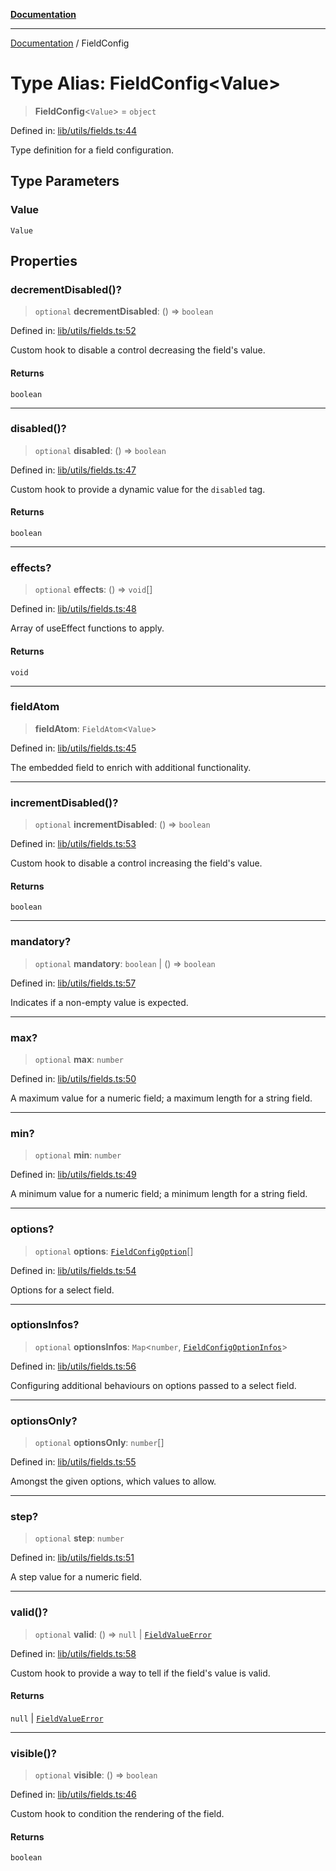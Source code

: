 [**Documentation**](../README.md)

***

[Documentation](../README.md) / FieldConfig

# Type Alias: FieldConfig\<Value\>

> **FieldConfig**\<`Value`\> = `object`

Defined in: [lib/utils/fields.ts:44](https://github.com/aldesgroup/goaldn/blob/6a7943d02984b1a6b41d76a3a483a1484b644076/lib/utils/fields.ts#L44)

Type definition for a field configuration.

## Type Parameters

### Value

`Value`

## Properties

### decrementDisabled()?

> `optional` **decrementDisabled**: () => `boolean`

Defined in: [lib/utils/fields.ts:52](https://github.com/aldesgroup/goaldn/blob/6a7943d02984b1a6b41d76a3a483a1484b644076/lib/utils/fields.ts#L52)

Custom hook to disable a control decreasing the field's value.

#### Returns

`boolean`

***

### disabled()?

> `optional` **disabled**: () => `boolean`

Defined in: [lib/utils/fields.ts:47](https://github.com/aldesgroup/goaldn/blob/6a7943d02984b1a6b41d76a3a483a1484b644076/lib/utils/fields.ts#L47)

Custom hook to provide a dynamic value for the `disabled` tag.

#### Returns

`boolean`

***

### effects?

> `optional` **effects**: () => `void`[]

Defined in: [lib/utils/fields.ts:48](https://github.com/aldesgroup/goaldn/blob/6a7943d02984b1a6b41d76a3a483a1484b644076/lib/utils/fields.ts#L48)

Array of useEffect functions to apply.

#### Returns

`void`

***

### fieldAtom

> **fieldAtom**: `FieldAtom`\<`Value`\>

Defined in: [lib/utils/fields.ts:45](https://github.com/aldesgroup/goaldn/blob/6a7943d02984b1a6b41d76a3a483a1484b644076/lib/utils/fields.ts#L45)

The embedded field to enrich with additional functionality.

***

### incrementDisabled()?

> `optional` **incrementDisabled**: () => `boolean`

Defined in: [lib/utils/fields.ts:53](https://github.com/aldesgroup/goaldn/blob/6a7943d02984b1a6b41d76a3a483a1484b644076/lib/utils/fields.ts#L53)

Custom hook to disable a control increasing the field's value.

#### Returns

`boolean`

***

### mandatory?

> `optional` **mandatory**: `boolean` \| () => `boolean`

Defined in: [lib/utils/fields.ts:57](https://github.com/aldesgroup/goaldn/blob/6a7943d02984b1a6b41d76a3a483a1484b644076/lib/utils/fields.ts#L57)

Indicates if a non-empty value is expected.

***

### max?

> `optional` **max**: `number`

Defined in: [lib/utils/fields.ts:50](https://github.com/aldesgroup/goaldn/blob/6a7943d02984b1a6b41d76a3a483a1484b644076/lib/utils/fields.ts#L50)

A maximum value for a numeric field; a maximum length for a string field.

***

### min?

> `optional` **min**: `number`

Defined in: [lib/utils/fields.ts:49](https://github.com/aldesgroup/goaldn/blob/6a7943d02984b1a6b41d76a3a483a1484b644076/lib/utils/fields.ts#L49)

A minimum value for a numeric field; a minimum length for a string field.

***

### options?

> `optional` **options**: [`FieldConfigOption`](FieldConfigOption.md)[]

Defined in: [lib/utils/fields.ts:54](https://github.com/aldesgroup/goaldn/blob/6a7943d02984b1a6b41d76a3a483a1484b644076/lib/utils/fields.ts#L54)

Options for a select field.

***

### optionsInfos?

> `optional` **optionsInfos**: `Map`\<`number`, [`FieldConfigOptionInfos`](FieldConfigOptionInfos.md)\>

Defined in: [lib/utils/fields.ts:56](https://github.com/aldesgroup/goaldn/blob/6a7943d02984b1a6b41d76a3a483a1484b644076/lib/utils/fields.ts#L56)

Configuring additional behaviours on options passed to a select field.

***

### optionsOnly?

> `optional` **optionsOnly**: `number`[]

Defined in: [lib/utils/fields.ts:55](https://github.com/aldesgroup/goaldn/blob/6a7943d02984b1a6b41d76a3a483a1484b644076/lib/utils/fields.ts#L55)

Amongst the given options, which values to allow.

***

### step?

> `optional` **step**: `number`

Defined in: [lib/utils/fields.ts:51](https://github.com/aldesgroup/goaldn/blob/6a7943d02984b1a6b41d76a3a483a1484b644076/lib/utils/fields.ts#L51)

A step value for a numeric field.

***

### valid()?

> `optional` **valid**: () => `null` \| [`FieldValueError`](FieldValueError.md)

Defined in: [lib/utils/fields.ts:58](https://github.com/aldesgroup/goaldn/blob/6a7943d02984b1a6b41d76a3a483a1484b644076/lib/utils/fields.ts#L58)

Custom hook to provide a way to tell if the field's value is valid.

#### Returns

`null` \| [`FieldValueError`](FieldValueError.md)

***

### visible()?

> `optional` **visible**: () => `boolean`

Defined in: [lib/utils/fields.ts:46](https://github.com/aldesgroup/goaldn/blob/6a7943d02984b1a6b41d76a3a483a1484b644076/lib/utils/fields.ts#L46)

Custom hook to condition the rendering of the field.

#### Returns

`boolean`
